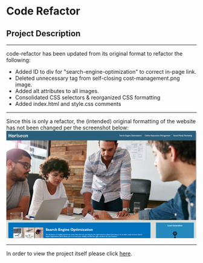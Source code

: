 # Code Refactor

## Project Description
---
code-refactor has been updated from its original format to refactor the following:
- Added ID to div for "search-engine-optimization" to correct in-page link.
- Deleted unnecessary </img> tag from self-closing cost-management.png image.
- Added alt attributes to all images.
- Consolidated CSS selectors & reorganized CSS formatting 
- Added index.html and style.css comments

---

Since this is only a refactor, the (intended) original formatting of the website has not been changed per the screenshot below:
<img src="./Develop/assets/images/horiseon_sc.png" />

---

In order to view the project itself please click <a href="https://walidhkhan.github.io/code-refactor/">here</a>.


